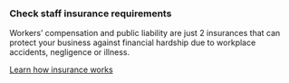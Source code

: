 ### Check staff insurance requirements

Workers’ compensation and public liability are just 2 insurances that can protect your business against financial hardship due to workplace accidents, negligence or illness. 

[Learn how insurance works](#)
